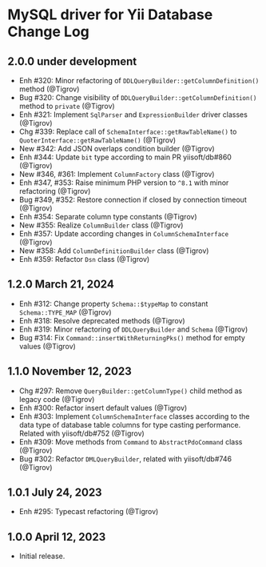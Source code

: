 # MySQL driver for Yii Database Change Log

## 2.0.0 under development

- Enh #320: Minor refactoring of `DDLQueryBuilder::getColumnDefinition()` method (@Tigrov)
- Bug #320: Change visibility of `DDLQueryBuilder::getColumnDefinition()` method to `private` (@Tigrov)
- Enh #321: Implement `SqlParser` and `ExpressionBuilder` driver classes (@Tigrov)
- Chg #339: Replace call of `SchemaInterface::getRawTableName()` to `QuoterInterface::getRawTableName()` (@Tigrov)
- New #342: Add JSON overlaps condition builder (@Tigrov)
- Enh #344: Update `bit` type according to main PR yiisoft/db#860 (@Tigrov)
- New #346, #361: Implement `ColumnFactory` class (@Tigrov)
- Enh #347, #353: Raise minimum PHP version to `^8.1` with minor refactoring (@Tigrov)
- Bug #349, #352: Restore connection if closed by connection timeout (@Tigrov)
- Enh #354: Separate column type constants (@Tigrov)
- New #355: Realize `ColumnBuilder` class (@Tigrov)
- Enh #357: Update according changes in `ColumnSchemaInterface` (@Tigrov)
- New #358: Add `ColumnDefinitionBuilder` class (@Tigrov)
- Enh #359: Refactor `Dsn` class (@Tigrov)

## 1.2.0 March 21, 2024

- Enh #312: Change property `Schema::$typeMap` to constant `Schema::TYPE_MAP` (@Tigrov)
- Enh #318: Resolve deprecated methods (@Tigrov)
- Enh #319: Minor refactoring of `DDLQueryBuilder` and `Schema` (@Tigrov)
- Bug #314: Fix `Command::insertWithReturningPks()` method for empty values (@Tigrov)

## 1.1.0 November 12, 2023

- Chg #297: Remove `QueryBuilder::getColumnType()` child method as legacy code (@Tigrov)
- Enh #300: Refactor insert default values (@Tigrov)
- Enh #303: Implement `ColumnSchemaInterface` classes according to the data type of database table columns
  for type casting performance. Related with yiisoft/db#752 (@Tigrov)
- Enh #309: Move methods from `Command` to `AbstractPdoCommand` class (@Tigrov)
- Bug #302: Refactor `DMLQueryBuilder`, related with yiisoft/db#746 (@Tigrov)

## 1.0.1 July 24, 2023

- Enh #295: Typecast refactoring (@Tigrov)

## 1.0.0 April 12, 2023

- Initial release.
